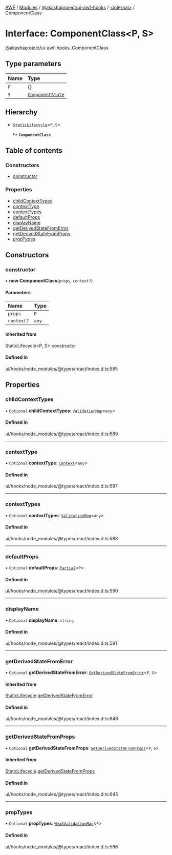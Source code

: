 [AWF](../README.md) / [Modules](../modules.md) / [@akashaproject/ui-awf-hooks](../modules/akashaproject_ui_awf_hooks.md) / [<internal\>](../modules/akashaproject_ui_awf_hooks._internal_.md) / ComponentClass

# Interface: ComponentClass<P, S\>

[@akashaproject/ui-awf-hooks](../modules/akashaproject_ui_awf_hooks.md).[<internal>](../modules/akashaproject_ui_awf_hooks._internal_.md).ComponentClass

## Type parameters

| Name | Type |
| :------ | :------ |
| `P` | {} |
| `S` | [`ComponentState`](../modules/akashaproject_ui_awf_hooks._internal_.md#componentstate) |

## Hierarchy

- [`StaticLifecycle`](akashaproject_ui_awf_hooks._internal_.StaticLifecycle.md)<`P`, `S`\>

  ↳ **`ComponentClass`**

## Table of contents

### Constructors

- [constructor](akashaproject_ui_awf_hooks._internal_.ComponentClass.md#constructor)

### Properties

- [childContextTypes](akashaproject_ui_awf_hooks._internal_.ComponentClass.md#childcontexttypes)
- [contextType](akashaproject_ui_awf_hooks._internal_.ComponentClass.md#contexttype)
- [contextTypes](akashaproject_ui_awf_hooks._internal_.ComponentClass.md#contexttypes)
- [defaultProps](akashaproject_ui_awf_hooks._internal_.ComponentClass.md#defaultprops)
- [displayName](akashaproject_ui_awf_hooks._internal_.ComponentClass.md#displayname)
- [getDerivedStateFromError](akashaproject_ui_awf_hooks._internal_.ComponentClass.md#getderivedstatefromerror)
- [getDerivedStateFromProps](akashaproject_ui_awf_hooks._internal_.ComponentClass.md#getderivedstatefromprops)
- [propTypes](akashaproject_ui_awf_hooks._internal_.ComponentClass.md#proptypes)

## Constructors

### constructor

• **new ComponentClass**(`props`, `context?`)

#### Parameters

| Name | Type |
| :------ | :------ |
| `props` | `P` |
| `context?` | `any` |

#### Inherited from

StaticLifecycle<P, S\>.constructor

#### Defined in

ui/hooks/node_modules/@types/react/index.d.ts:585

## Properties

### childContextTypes

• `Optional` **childContextTypes**: [`ValidationMap`](../modules/akashaproject_ui_awf_hooks._internal_.md#validationmap)<`any`\>

#### Defined in

ui/hooks/node_modules/@types/react/index.d.ts:589

___

### contextType

• `Optional` **contextType**: [`Context`](akashaproject_ui_awf_hooks._internal_.Context.md)<`any`\>

#### Defined in

ui/hooks/node_modules/@types/react/index.d.ts:587

___

### contextTypes

• `Optional` **contextTypes**: [`ValidationMap`](../modules/akashaproject_ui_awf_hooks._internal_.md#validationmap)<`any`\>

#### Defined in

ui/hooks/node_modules/@types/react/index.d.ts:588

___

### defaultProps

• `Optional` **defaultProps**: [`Partial`](../modules/akashaproject_ui_awf_hooks._internal_.md#partial)<`P`\>

#### Defined in

ui/hooks/node_modules/@types/react/index.d.ts:590

___

### displayName

• `Optional` **displayName**: `string`

#### Defined in

ui/hooks/node_modules/@types/react/index.d.ts:591

___

### getDerivedStateFromError

• `Optional` **getDerivedStateFromError**: [`GetDerivedStateFromError`](../modules/akashaproject_ui_awf_hooks._internal_.md#getderivedstatefromerror)<`P`, `S`\>

#### Inherited from

[StaticLifecycle](akashaproject_ui_awf_hooks._internal_.StaticLifecycle.md).[getDerivedStateFromError](akashaproject_ui_awf_hooks._internal_.StaticLifecycle.md#getderivedstatefromerror)

#### Defined in

ui/hooks/node_modules/@types/react/index.d.ts:646

___

### getDerivedStateFromProps

• `Optional` **getDerivedStateFromProps**: [`GetDerivedStateFromProps`](../modules/akashaproject_ui_awf_hooks._internal_.md#getderivedstatefromprops)<`P`, `S`\>

#### Inherited from

[StaticLifecycle](akashaproject_ui_awf_hooks._internal_.StaticLifecycle.md).[getDerivedStateFromProps](akashaproject_ui_awf_hooks._internal_.StaticLifecycle.md#getderivedstatefromprops)

#### Defined in

ui/hooks/node_modules/@types/react/index.d.ts:645

___

### propTypes

• `Optional` **propTypes**: [`WeakValidationMap`](../modules/akashaproject_ui_awf_hooks._internal_.md#weakvalidationmap)<`P`\>

#### Defined in

ui/hooks/node_modules/@types/react/index.d.ts:586
